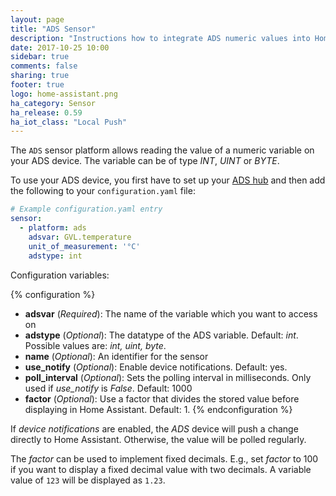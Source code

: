 ```yaml
---
layout: page
title: "ADS Sensor"
description: "Instructions how to integrate ADS numeric values into Home Assistant."
date: 2017-10-25 10:00
sidebar: true
comments: false
sharing: true
footer: true
logo: home-assistant.png
ha_category: Sensor
ha_release: 0.59
ha_iot_class: "Local Push"
---
```


The `ADS` sensor platform allows reading the value of a numeric variable on
your ADS device. The variable can be of type *INT*, *UINT* or *BYTE*.

To use your ADS device, you first have to set up your [ADS
hub](/components/ads/) and then add the following to your `configuration.yaml`
file:

```yaml
# Example configuration.yaml entry
sensor:
  - platform: ads
    adsvar: GVL.temperature
    unit_of_measurement: '°C'
    adstype: int
```

Configuration variables:

{% configuration %}
- **adsvar** (*Required*): The name of the variable which you want to access on
- **adstype** (*Optional*): The datatype of the ADS variable. Default: *int*.
Possible values are: *int, uint, byte*.
- **name** (*Optional*): An identifier for the sensor
- **use_notify** (*Optional*): Enable device notifications. Default: yes.
- **poll_interval** (*Optional*): Sets the polling interval in milliseconds.
Only used if *use_notify* is *False*. Default: 1000
- **factor** (*Optional*): Use a factor that divides the stored value before
displaying in Home Assistant. Default: 1.
{% endconfiguration %}

If *device notifications* are enabled, the *ADS* device will push a change
directly to Home Assistant. Otherwise, the value will be polled regularly.

The  *factor* can be used to implement fixed decimals. E.g., set *factor* to 100
if you want to display a fixed decimal value with two decimals. A variable
value of `123` will be displayed as `1.23`.